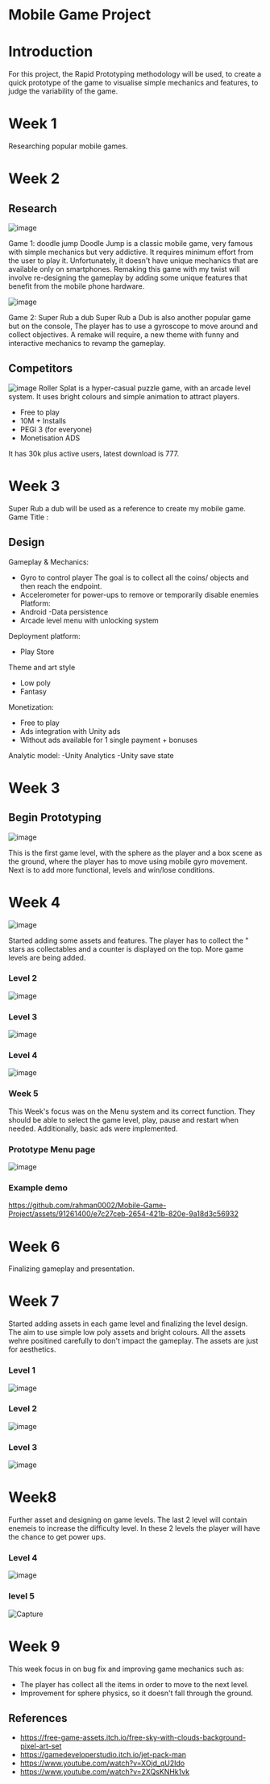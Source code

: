# Mobile Game Project

# Introduction
For this project, the Rapid Prototyping methodology will be used, to create a quick prototype of the game to visualise simple mechanics and features,
to judge the variability of the game. 

# Week 1
Researching popular mobile games. 

# Week 2
## Research

![image](https://github.com/rahman0002/Mobile-Game-Project/assets/91261400/f693eff2-70aa-4835-8570-72a57c6fc1f3)


Game 1: doodle jump
Doodle Jump is a classic  mobile game, very famous with simple mechanics but very addictive. It requires minimum effort from the user to play it.
Unfortunately, it doesn't have unique mechanics that are available only on smartphones.
Remaking this game with my twist will involve re-designing the gameplay by adding some unique features that benefit from the mobile phone hardware. 


![image](https://github.com/rahman0002/Mobile-Game-Project/assets/91261400/6b33162c-eb60-4831-91b1-6237a0d541b4)


Game 2: Super Rub a dub
Super Rub a Dub is also another popular game but on the console, The player has to use a gyroscope to move around and collect objectives.
A remake will require, a new theme with funny and interactive mechanics to revamp the gameplay.

## Competitors
![image](https://github.com/rahman0002/Mobile-Game-Project/assets/91261400/6d95922b-4c47-4a3f-8cd5-e85f68bcc7ec)
Roller Splat is a hyper-casual puzzle game, with an arcade level system. It uses bright colours and simple animation to attract players.

- Free to play 
- 10M + Installs 
- PEGI 3 (for everyone)
- Monetisation ADS

It has 30k plus active users, latest download is 777.

# Week 3
Super Rub a dub will be used as a reference to create my mobile game.
Game Title : 

## Design
Gameplay & Mechanics:
- Gyro to control player
The goal is to collect all the coins/ objects and then reach the endpoint.
- Accelerometer for power-ups to remove or temporarily disable enemies
Platform:
- Android
-Data persistence 
- Arcade level menu with unlocking system

Deployment platform:
- Play Store

Theme and art style
- Low poly
- Fantasy

Monetization:
- Free to play
- Ads integration with Unity ads
- Without ads available for 1 single payment + bonuses

 Analytic model:
 -Unity Analytics
 -Unity save state
 
# Week 3
## Begin Prototyping 
![image](https://github.com/rahman0002/Mobile-Game-Project/assets/91261400/dea17885-21f1-48ac-8684-3ee569d1eed2)

This is the first game level, with the sphere as the player and a box scene as the ground, where the player has to move using mobile gyro movement.
Next is to add more functional, levels and win/lose conditions.

# Week 4
![image](https://github.com/rahman0002/Mobile-Game-Project/assets/91261400/6dba1a87-c731-45fc-bfb0-9b16e3277457)

Started adding some assets and features. The player has to collect the " stars as collectables and a counter is displayed on the top.
More game levels are being added.
### Level 2
![image](https://github.com/rahman0002/Mobile-Game-Project/assets/91261400/84921558-4883-45d2-a624-ced77b0799f4)
### Level 3
![image](https://github.com/rahman0002/Mobile-Game-Project/assets/91261400/fd532913-e057-49e8-a91d-7589cef3187d)
### Level 4
![image](https://github.com/rahman0002/Mobile-Game-Project/assets/91261400/af1419e5-9784-4a0b-abdb-6d51a512d996)


### Week 5
This Week's focus was on the Menu system and its correct function. 
They should be able to select the game level, play, pause and restart when needed.
Additionally, basic ads were implemented.
### Prototype Menu page
![image](https://github.com/rahman0002/Mobile-Game-Project/assets/91261400/19ea9552-3341-4318-a517-0d2b8df30f52)
### Example demo
https://github.com/rahman0002/Mobile-Game-Project/assets/91261400/e7c27ceb-2654-421b-820e-9a18d3c56932

# Week 6
Finalizing gameplay and presentation.
# Week 7
Started adding assets in each game level and finalizing the level design.
The aim to use simple low poly assets and bright colours.
All the assets wehre positined carefully to don't impact the gameplay. The assets are just for aesthetics.
### Level 1
![image](https://github.com/rahman0002/Mobile-Game-Project/assets/91261400/5df5097b-5e3f-4285-86ae-9e1cd30d950a)

### Level 2
![image](https://github.com/rahman0002/Mobile-Game-Project/assets/91261400/883b37f3-6faf-4585-874d-3fcf2ef60279)

### Level 3
![image](https://github.com/rahman0002/Mobile-Game-Project/assets/91261400/e84a0055-1d74-4365-8fd6-f6649cf62362)

# Week8
Further asset and designing on game levels. The last 2 level will contain enemeis to increase the difficulty level.
In these 2 levels the player will have the chance to get power ups.
### Level 4
![image](https://github.com/rahman0002/Mobile-Game-Project/assets/91261400/9730b4b1-70a6-46bf-bd0d-479659f36b18)
### level 5
![Capture](https://github.com/rahman0002/Mobile-Game-Project/assets/91261400/57a18845-d2ac-4c90-91c8-5291b12df943)


# Week 9 
This week focus in on bug fix and improving game mechanics such as:
- The player has collect all the items in order to move to the next level.
- Improvement for sphere physics, so it doesn't fall through the ground.


## References
- https://free-game-assets.itch.io/free-sky-with-clouds-background-pixel-art-set
- https://gamedeveloperstudio.itch.io/jet-pack-man
- https://www.youtube.com/watch?v=XOjd_qU2Ido
- https://www.youtube.com/watch?v=2XQsKNHk1vk
